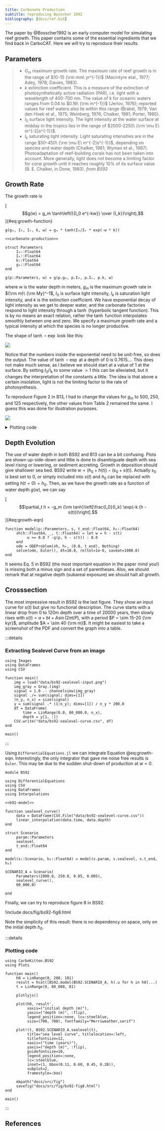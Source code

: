 ```yaml
---
title: Carbonate Production
subtitle: reproducing Bosscher 1992
bibliography: [docs/ref.bib]
---
```


The paper by @Bosscher1992 is an early computer model for simulating reef growth. This paper contains some of the essential ingredients that we find back in CarboCAT. Here we will try to reproduce their results.

## Parameters

> - $G_m$ maximum growth rate. The maximum rate of reef growth is in the range of $10-15 {\rm mm\ yr^{-1}}$ (Macintyre etal., 1977; Adey, 1978; Davies, 1983).
> - $k$ extinction coefficient. This is a measure of the extinction of photosynthetically active radiation (PAR), i.e. light with a wavelength of 400-700 nm.  The value of k for oceanic waters ranges from $0.04$ to $0.16\ {\rm m^{-1}}$ (Jerlov, 1976); reported values for reef waters also lie within this range (Brakel, 1979; Van den Hoek et al., 1975; Weinberg, 1976; Chalker, 1981; Porter, 1985).
> - $I_0$ surface light intensity. The light intensity at the water surface at midday in the tropics lies in the range of $2000-2250\ {\rm \mu E\ m^{-2}s^{-1}}$.
> - $I_k$ saturating light intensity. Light saturating intensities are in the range $50-450\ {\rm \mu E\ m^{-2}s^{-1}}$, depending on species and water depth (Chalker, 1981; Wyman et al., 1987). Photoadaptation of reef-building corals has not been taken into account. More generally, light does not become a limiting factor for coral growth until it reaches roughly 10% of its surface value (B. E. Chalker, in Done, 1983).
*from BS92*

## Growth Rate
The growth rate is

[$$g(w) = g_m \tanh\left({{I_0 e^{-kw}} \over {I_k}}\right),$$]{#eq:growth-function}

``` {.julia #carbonate-production}
g(gₘ, I₀, Iₖ, k, w) = gₘ * tanh(I₀/Iₖ * exp(-w * k))
```

``` {.julia #b92-model}
<<carbonate-production>>

struct Parameters
     I₀::Float64
     Iₖ::Float64
     k::Float64
     gₘ::Float64
end

g(p::Parameters, w) = g(p.gₘ, p.I₀, p.Iₖ, p.k, w)
```

where $w$ is the water depth in meters, $g_m$ is the maximum growth rate in ${\rm m}\ {\rm My}^-1$, $I_0$ is surface light intensity, $I_k$ is saturation light intensity, and $k$ is the extinction coefficient. We have exponential decay of light intensity as we get to deeper water, and the carbonate factories respond to light intensity through a $\tanh$ (hyperbolic tangent function). This is by no means an exact relation, rather the $\tanh$ function interpolates smoothly between one and zero. We specify a maximum growth rate and a typical intensity at which the species is no longer productive.

The shape of $\tanh \circ \exp$ look like this:

![](fig/tanh.svg)

Notice that the numbers inside the exponential need to be unit-free, so does the output. The value of $\tanh \circ \exp$ at a depth of 0 is $0.7615\dots$. This does not make much sense, as I believe we should start at a value of 1 at the surface. By setting $I_0 / I_k$ to some value $>1$ this can be alleviated, but it changes the interpretation of the constants a little. The idea is that above a certain insolation, light is not the limiting factor to the rate of photosynthesis.

To reproduce Figure 2 in B13, I had to change the values for $g_m$ to 500, 250, and 125 respectively, the other values from Table 2 remained the same. I guess this was done for illustration purposes.

![](fig/burgess2013-fig2.svg)

<details><summary>Plotting code</summary>

``` {.gnuplot file=src/figures/plot-tanh.gnuplot}
set term svg size 700, 300 font "sans serif, 14" linewidth 1.5
set xrange [-5:10]
set yrange [-0.1:1.1]
set grid
set key outside
set xlabel "x"
set ylabel "y"
plot tanh(exp(-x)) lc rgb 'black', tanh(exp(4)*exp(-x)), tanh(exp(-0.5*x))
```

``` {.gnuplot file=src/figures/burgess2013-fig2.gnuplot}
set term svg size 500, 600 font "sans serif,14" linewidth 1.5
set trange [0:100]
set yrange [100:0]
set xrange [-20:520]
set parametric
set key right bottom
set grid
set ylabel "Water depth (m)"
set xlabel "Production rates"
plot 500*tanh(6.7 * exp(-0.8 * t)), t title 'Carbonate factory 1', \
     250*tanh(6.7 * exp(-0.1 * t)), t title 'Carbonate factory 2', \
     125*tanh(6.7 * exp(-0.005 * t)), t title 'Carbonate factory 3'
```

``` {.make .build-artifact #plot-tanh}
.RECIPEPREFIX = >
.PHONY: all

all: docs/fig/burgess2013-fig2.svg docs/fig/tanh.svg

docs/fig/burgess2013-fig2.svg: src/figures/burgess2013-fig2.gnuplot
> @mkdir -p $(@D)
> gnuplot $< > $@

docs/fig/tanh.svg: src/figures/plot-tanh.gnuplot
> @mkdir -p $(@D)
> gnuplot $< > $@
```

</details>

## Depth Evolution

The use of water depth in both BS92 and B13 can be a bit confusing. Plots are shown up-side-down and little is done to disambiguate depth with sea level rising or lowering, or sediment accreting. Growth in deposition should give shallower sea bed. BS92 write $w = (h_0 + h(t)) - (s_0 + s(t))$. Actually $s_0$ is best set to 0, or simply included into $s(t)$ and $h_0$ can be replaced with setting $h(t=0) = h_0$. Then, as we have the growth rate as a function of water depth $g(w)$, we can say

[$$\partial_t h = -g_m {\rm tanh}\left[\frac{I_0}{I_k} \exp(-k (h - s(t)))\right].$$]{#eq:growth-eqn}

``` {.julia #b92-model}
function model(p::Parameters, s, t_end::Float64, h₀::Float64)
     ∂h(h::Float64, _, t::Float64) = let w = h - s(t)
          w >= 0.0 ? -g(p, h - s(t)) : 0.0
     end
     ode = ODEProblem(∂h, h₀, (0.0, t_end), Nothing)
     solve(ode, Euler(), dt=10.0, reltol=1e-6, saveat=1000.0)
end
```

It seems Eq. 5 in BS92 (the most important equation in the paper mind you!) is missing both a minus sign and a set of parentheses. Also, we should remark that at negative depth (subareal exposure) we should halt all growth.

## Crosssection
The most impressive result in BS92 is the last figure. They show an input curve for $s(t)$ but give no functional description. The curve starts with a linear drop from 0 to 120m depth over a time of 20000 years, then slowly rises with $s(t) = a +  bt + A \sin(2\pi t / P)$, with a period $P = \sim 15-20 {\rm kyr}$, amplitude $A = \sim 40 {\rm m}$. It might be easiest to take a screenshot of the PDF and convert the graph into a table.

:::details
### Extracting Sealevel Curve from an image

``` {.julia file=src/BS92/fig8-sealevel.jl}
using Images
using DataFrames
using CSV

function main()
    img = load("data/bs92-sealevel-input.png")
    img_gray = Gray.(img)
    signal = 1.0 .- channelview(img_gray)
    signal ./= sum(signal; dims=[1])
    (n_y, n_x) = size(signal)
    y = sum(signal .* (1:n_y); dims=[1]) / n_y * 200.0
    df = DataFrame(
        time = LinRange(0.0, 80_000.0, n_x),
        depth = y[1, :])
    CSV.write("data/bs92-sealevel-curve.csv", df)
end

main()
```
:::

Using `DifferentialEquations.jl` we can integrate Equation @eq:growth-eqn. Interestingly, the only integrator that gave me noise free results is `Euler`. This may be due to the sudden shut-down of production at $w = 0$.

``` {.julia file=src/BS92.jl}
module BS92

using DifferentialEquations
using CSV
using DataFrames
using Interpolations

<<b92-model>>

function sealevel_curve()
     data = DataFrame(CSV.File("data/bs92-sealevel-curve.csv"))
     linear_interpolation(data.time, data.depth)
end

struct Scenario
     param::Parameters
     sealevel
     t_end::Float64
end

model(s::Scenario, h₀::Float64) = model(s.param, s.sealevel, s.t_end, h₀)

SCENARIO_A = Scenario(
     Parameters(2000.0, 250.0, 0.05, 0.005),
     sealevel_curve(),
     80_000.0)

end
```

Finally, we can try to reproduce figure 8 in BS92.

!include docs/fig/bs92-fig8.html

Note the simplicity of this result: there is no dependency on space, only on the initial depth $h_0$.

:::details
### Plotting code

``` {.julia file=examples/bosscher-schlager-1992.jl}
using CarboKitten.BS92
using Plots

function main()
     h0 = LinRange(0, 200, 101)
     result = hcat([BS92.model(BS92.SCENARIO_A, h).u for h in h0]...)
     t = LinRange(0, 80_000, 81)

     plotlyjs()

     plot(h0, result',
          xaxis=("initial depth (m)"),
          yaxis=("depth (m)", :flip),
          legend_position=:none, lc=:steelblue,
          size=(700, 700), fontfamily="Merriweather,serif")

     plot!(t, BS92.SCENARIO_A.sealevel(t),
          title="sea level curve", titlelocation=:left,
          titlefontsize=12,
          xaxis=("time (years)"),
          yaxis=("depth (m)", :flip),
          guidefontsize=10,
          legend_position=:none,
          lc=:steelblue,
          inset=(1, bbox(0.11, 0.60, 0.45, 0.28)),
          subplot=2,
          framestyle=:box)

     mkpath("docs/src/fig")
     savefig("docs/src/fig/bs92-fig8.html")
end

main()
```
:::

## References
